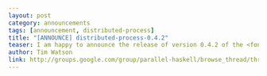 ```yaml
---
layout: post
category: announcements
tags: [announcement, distributed-process]
title: "[ANNOUNCE] distributed-process-0.4.2"
teaser: I am happy to announce the release of version 0.4.2 of the <font face="courier new, monospace">distributed-process</font> package&#8230;
author: Tim Watson
link: http://groups.google.com/group/parallel-haskell/browse_thread/thread/15a2b0365059e59a/c5c8a373ab5a2f38?show_docid=c5c8a373ab5a2f38
---
```

